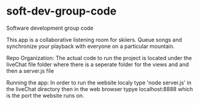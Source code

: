 # soft-dev-group-code
Software development group code

This app is a collaborative listening room for skiiers.  Queue songs and synchronize your playback with everyone on a particular mountain.


Repo Organization:
  The actual code to run the project is located under the liveChat file folder
  where there is a seperate folder for the views and and then a server.js file
  
Running the app:
  In order to run the website localy type 'node server.js' in the liveChat directory
  then in the web browser typye localhost:8888 which is the port the website runs on.
